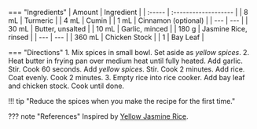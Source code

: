 === "Ingredients"
    | Amount | Ingredient           |
    | :----- | :------------------- |
    | 8 mL   | Turmeric             |
    | 4 mL   | Cumin                |
    | 1 mL   | Cinnamon (optional)  |
    | ---    | ---                  |
    | 30 mL  | Butter, unsalted     |
    | 10 mL  | Garlic, minced       |
    | 180 g  | Jasmine Rice, rinsed |
    | ---    | ---                  |
    | 360 mL | Chicken Stock        |
    | 1      | Bay Leaf             |

=== "Directions"
    1. Mix spices in small bowl. Set aside as *yellow spices*.
    2. Heat butter in frying pan over medium heat until fully heated. Add garlic. Stir. Cook 60 seconds. Add *yellow spices*. Stir. Cook 2 minutes. Add rice. Coat evenly. Cook 2 minutes.
    3. Empty rice into rice cooker. Add bay leaf and chicken stock. Cook until done.


!!! tip "Reduce the spices when you make the recipe for the first time."

??? note "References"
    Inspired by [Yellow Jasmine Rice](https://www.budgetbytes.com/yellow-jasmine-rice/).
